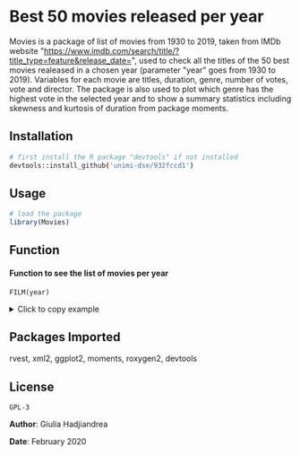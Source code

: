 # Best 50 movies released per year

Movies is a package of list of movies from 1930 to 2019, taken from IMDb website "https://www.imdb.com/search/title/?title_type=feature&release_date=", used to check all the titles of the 50 best movies realeased in a chosen year (parameter "year" goes from 1930 to 2019). Variables for each movie are titles, duration, genre, number of votes, vote and director. The package is also used to plot which genre has the highest vote in the selected year and to show a summary statistics including skewness and kurtosis of duration from package moments.

## Installation
```bash
# first install the R package "devtools" if not installed
devtools::install_github('unimi-dse/932fccd1')
```
## Usage
```R
# load the package
library(Movies)
```
## Function
#### Function to see the list of movies per year
```
FILM(year)
```
 <details>
  <summary>Click to copy example </summary>
 FILM(1985)
</details> 


## Packages Imported
rvest, xml2, ggplot2, moments, roxygen2, devtools

## License
``GPL-3``

**Author**: Giulia Hadjiandrea

**Date**: February 2020
